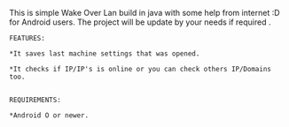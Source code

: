 This is simple Wake Over Lan build in java with some help from internet :D for Android users.
The project will be update by your needs if required .


    FEATURES:

    *It saves last machine settings that was opened.

    *It checks if IP/IP's is online or you can check others IP/Domains too.


    REQUIREMENTS:
    
    *Android O or newer.


